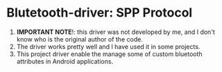 # Blutetooth-driver: SPP Protocol
1. <b>IMPORTANT NOTE</b>!: this driver was not developed by me, and I don't know who is the original author of the code.
2. The driver works pretty well and I have used it in some projects.
3. This project driver enable the manage some of custom bluetooth attributes in Android applications.
